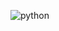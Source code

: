 
![python](https://user-images.githubusercontent.com/106162059/233740460-c3c2356b-6580-4460-b362-88b08d8fe569.jpg)
